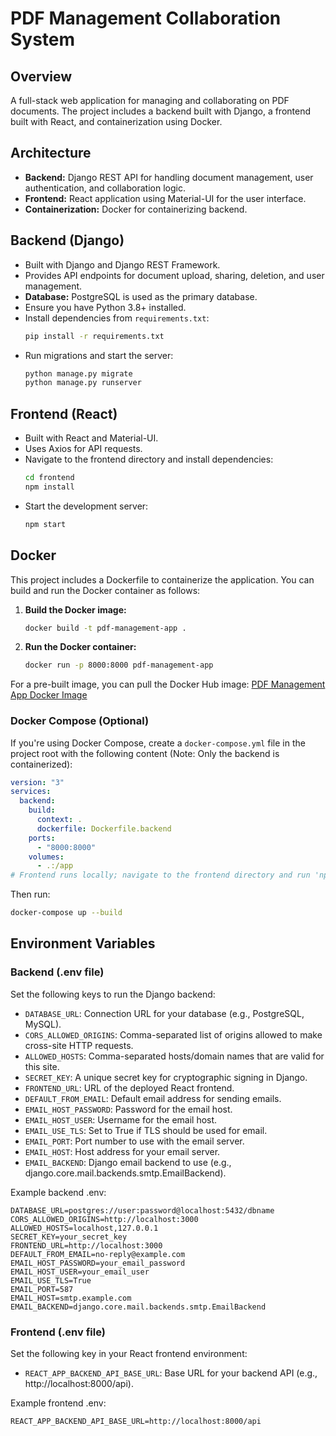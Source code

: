 # PDF Management Collaboration System

## Overview

A full-stack web application for managing and collaborating on PDF documents. The project includes a backend built with Django, a frontend built with React, and containerization using Docker.

## Architecture

- **Backend:** Django REST API for handling document management, user authentication, and collaboration logic.
- **Frontend:** React application using Material-UI for the user interface.
- **Containerization:** Docker for containerizing backend.

## Backend (Django)

- Built with Django and Django REST Framework.
- Provides API endpoints for document upload, sharing, deletion, and user management.
- **Database:** PostgreSQL is used as the primary database.
- Ensure you have Python 3.8+ installed.
- Install dependencies from `requirements.txt`:
  ```bash
  pip install -r requirements.txt
  ```
- Run migrations and start the server:
  ```bash
  python manage.py migrate
  python manage.py runserver
  ```

## Frontend (React)

- Built with React and Material-UI.
- Uses Axios for API requests.
- Navigate to the frontend directory and install dependencies:
  ```bash
  cd frontend
  npm install
  ```
- Start the development server:
  ```bash
  npm start
  ```

## Docker

This project includes a Dockerfile to containerize the application. You can build and run the Docker container as follows:

1. **Build the Docker image:**

   ```bash
   docker build -t pdf-management-app .
   ```

2. **Run the Docker container:**
   ```bash
   docker run -p 8000:8000 pdf-management-app
   ```

For a pre-built image, you can pull the Docker Hub image:
[PDF Management App Docker Image](https://hub.docker.com/repository/docker/sadf/abc)

### Docker Compose (Optional)

If you're using Docker Compose, create a `docker-compose.yml` file in the project root with the following content (Note: Only the backend is containerized):

```yaml
version: "3"
services:
  backend:
    build:
      context: .
      dockerfile: Dockerfile.backend
    ports:
      - "8000:8000"
    volumes:
      - .:/app
# Frontend runs locally; navigate to the frontend directory and run 'npm start'
```

Then run:

```bash
docker-compose up --build
```

## Environment Variables

### Backend (.env file)

Set the following keys to run the Django backend:

- `DATABASE_URL`: Connection URL for your database (e.g., PostgreSQL, MySQL).
- `CORS_ALLOWED_ORIGINS`: Comma-separated list of origins allowed to make cross-site HTTP requests.
- `ALLOWED_HOSTS`: Comma-separated hosts/domain names that are valid for this site.
- `SECRET_KEY`: A unique secret key for cryptographic signing in Django.
- `FRONTEND_URL`: URL of the deployed React frontend.
- `DEFAULT_FROM_EMAIL`: Default email address for sending emails.
- `EMAIL_HOST_PASSWORD`: Password for the email host.
- `EMAIL_HOST_USER`: Username for the email host.
- `EMAIL_USE_TLS`: Set to True if TLS should be used for email.
- `EMAIL_PORT`: Port number to use with the email server.
- `EMAIL_HOST`: Host address for your email server.
- `EMAIL_BACKEND`: Django email backend to use (e.g., django.core.mail.backends.smtp.EmailBackend).

Example backend .env:

```
DATABASE_URL=postgres://user:password@localhost:5432/dbname
CORS_ALLOWED_ORIGINS=http://localhost:3000
ALLOWED_HOSTS=localhost,127.0.0.1
SECRET_KEY=your_secret_key
FRONTEND_URL=http://localhost:3000
DEFAULT_FROM_EMAIL=no-reply@example.com
EMAIL_HOST_PASSWORD=your_email_password
EMAIL_HOST_USER=your_email_user
EMAIL_USE_TLS=True
EMAIL_PORT=587
EMAIL_HOST=smtp.example.com
EMAIL_BACKEND=django.core.mail.backends.smtp.EmailBackend
```

### Frontend (.env file)

Set the following key in your React frontend environment:

- `REACT_APP_BACKEND_API_BASE_URL`: Base URL for your backend API (e.g., http://localhost:8000/api).

Example frontend .env:

```
REACT_APP_BACKEND_API_BASE_URL=http://localhost:8000/api
```
